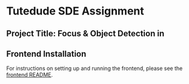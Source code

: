 # Tutedude SDE Assignment
## Project Title: Focus & Object Detection in 

## Frontend Installation

For instructions on setting up and running the frontend, please see the [frontend README](./focus-guard-proctoring-frontend/README.md).
